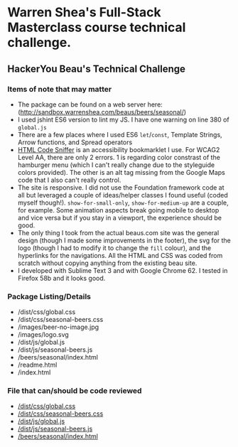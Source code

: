 # Warren Shea's Full-Stack Masterclass course technical challenge.
## HackerYou Beau's Technical Challenge

### Items of note that may matter
* The package can be found on a web server here: (http://sandbox.warrenshea.com/beaus/beers/seasonal/)
* I used jshint ES6 version to lint my JS. I have one warning on line 380 of `global.js`
* There are a few places where I used ES6 `let`/`const`, Template Strings, Arrow functions, and Spread operators
* [HTML Code Sniffer](http://squizlabs.github.io/HTML_CodeSniffer/) is an accessibility bookmarklet I use. For WCAG2 Level AA, there are only 2 errors. 1 is regarding color constrast of the hamburger menu (which I can't really change due to the styleguide colors provided). The other is an alt tag missing from the Google Maps code that I also can't really control.
* The site is responsive. I did not use the Foundation framework code at all but leveraged a couple of ideas/helper classes I found useful (coded myself though!). `show-for-small-only`, `show-for-medium-up` are a couple, for example. Some animation aspects break going mobile to desktop and vice versa but if you stay in a viewport, the experience should be good.
* The only thing I took from the actual beaus.com site was the general design (though I made some improvements in the footer), the svg for the logo (though I had to modify it to change the `fill` colour), and the hyperlinks for the navigations. All the HTML and CSS was coded from scratch without copying anything from the existing beau site.
* I developed with Sublime Text 3 and with Google Chrome 62. I tested in Firefox 58b and it looks good.

### Package Listing/Details
* /dist/css/global.css
* /dist/css/seasonal-beers.css
* /images/beer-no-image.jpg
* /images/logo.svg
* /dist/js/global.js
* /dist/js/seasonal-beers.js
* /beers/seasonal/index.html
* /readme.html
* /index.html

### File that can/should be code reviewed
* [/dist/css/global.css](http://sandbox.warrenshea.com/2018/beaus/dist/css/global.css)
* [/dist/css/seasonal-beers.css](http://sandbox.warrenshea.com/2018/beaus/dist/css/seasonal-beers.css)
* [/dist/js/global.js](http://sandbox.warrenshea.com/2018/beaus/dist/js/global.js)
* [/dist/js/seasonal-beers.js](http://sandbox.warrenshea.com/2018/beaus/dist/js/seasonal-beers.js)
* [/beers/seasonal/index.html](http://sandbox.warrenshea.com/2018/beaus/beers/seasonal/index.html)
